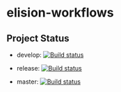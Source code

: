 # elision-workflows

## Project Status ##

- develop: [![Build status](https://ci.appveyor.com/api/projects/status/30j52ins1bjgy2il/branch/develop?svg=true)](https://ci.appveyor.com/project/SitecoreElision/elision-workflows-aanln/branch/develop)



- release: [![Build status](https://ci.appveyor.com/api/projects/status/embbd63c0i2iiffn/branch/release?svg=true)](https://ci.appveyor.com/project/SitecoreElision/elision-workflows-aejo5/branch/release)


- master: [![Build status](https://ci.appveyor.com/api/projects/status/1buyarvlqako016c?svg=true)](https://ci.appveyor.com/project/SitecoreElision/elision-workflows-8mjxc)

